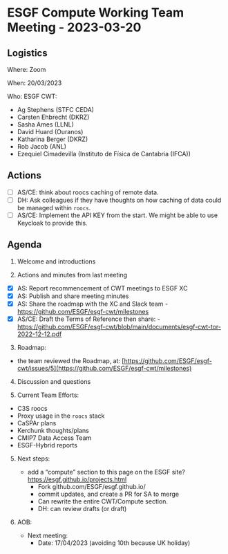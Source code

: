# ESGF Compute Working Team Meeting - 2023-03-20

## Logistics

Where: Zoom

When:  20/03/2023

Who:  ESGF CWT:
- Ag Stephens (STFC CEDA)
- Carsten Ehbrecht (DKRZ)
- Sasha Ames (LLNL)
- David Huard (Ouranos)
- Katharina Berger (DKRZ)
- Rob Jacob (ANL)
- Ezequiel Cimadevilla (Instituto de Física de Cantabria (IFCA))

## Actions

- [ ] AS/CE: think about roocs caching of remote data.
- [ ] DH: Ask colleagues if they have thoughts on how caching of data could be managed within `roocs`.
- [ ] AS/CE: Implement the API KEY from the start. We might be able to use Keycloak to provide this.

## Agenda

1. Welcome and introductions

3. Actions and minutes from last meeting
- [x] AS: Report recommencement of CWT meetings to ESGF XC
- [x] AS: Publish and share meeting minutes
- [x] AS: Share the roadmap with the XC and Slack team - https://github.com/ESGF/esgf-cwt/milestones
- [x] AS/CE: Draft the Terms of Reference then share: - https://github.com/ESGF/esgf-cwt/blob/main/documents/esgf-cwt-tor-2022-12-12.pdf

3. Roadmap:
- the team reviewed the Roadmap, at: [https://github.com/ESGF/esgf-cwt/issues/5](https://github.com/ESGF/esgf-cwt/milestones)

4. Discussion and questions


5. Current Team Efforts:

- C3S roocs
- Proxy usage in the `roocs` stack
- CaSPAr plans
- Kerchunk thoughts/plans
- CMIP7 Data Access Team
- ESGF-Hybrid reports


5. Next steps:
   - add a “compute” section to this page on the ESGF site? https://esgf.github.io/projects.html
     - Fork github.com/ESGF/esgf.github.io/
     - commit updates, and create a PR for SA to merge
     - Can rewrite the entire CWT/Compute section.
     - DH: can review drafts (or draft)

6. AOB:
   - Next meeting:
     - Date: 17/04/2023 (avoiding 10th because UK holiday)
 
